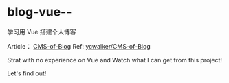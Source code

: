 # blog-vue--
学习用 Vue 搭建个人博客

Article： [CMS-of-Blog](http://ycwalker.com/2016/09/03/blog-cms/)
Ref:  [ycwalker/CMS-of-Blog](https://github.com/ycwalker/CMS-of-Blog)

Strat with no experience on Vue and Watch what I can get from this project!

Let's find out!
